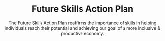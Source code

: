 ---
layout: tiles-hero-future-skills
title:  "Future Skills Action Plan"
category: economic-action-plan
summary: "The Future Skills Action Plan reaffirms the importance of skills in helping individuals reach their potential and achieving our goal of a more inclusive & productive economy."
subtitle: "The Future Skills Action Plan reaffirms the importance of skills in helping individuals reach their potential and achieving our goal of a more inclusive & productive economy."
index: 100
navitems: future-skills-action-plan
thispage: future-skills-action-plan
parent: home
permalink: /future-skills/
hero: FutureSkillsHome.svg
---